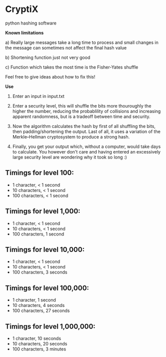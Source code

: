 # CryptiX
python hashing software


**Known limitations**

a) Really large messages take a long time to process and small changes in the message can sometimes not affect the final hash value

b) Shortening function just not very good

c) Function which takes the most time is the Fisher-Yates shuffle

Feel free to give ideas about how to fix this!


**Use**

1) Enter an input in input.txt
   
3) Enter a security level, this will shuffle the bits more thouroughly the higher the number, reducing the probablility of collisions and increasing apparent randomness, but is a tradeoff between time and security.
   
4) Now the algorithm calculates the hash by first of all shuffling the bits, then padding/shortening the output. Last of all, it uses a variation of the Merkle–Hellman cryptosystem to produce a strong hash. 

5) Finally, you get your output which, without a computer, would take days to calculate. You however don't care and having entered an excessively large security level are wondering why it took so long :)

Timings for level 100:
 - 
 - 1 character, < 1 second
 - 10 characters, < 1 second
 - 100 characters, < 1 second

Timings for level 1,000:
-
 - 1 character, < 1 second
 - 10 characters, < 1 second
 - 100 characters, 1 second

Timings for level 10,000:
-
 - 1 character, < 1 second
 - 10 characters, < 1 second
 - 100 characters, 3 seconds

Timings for level 100,000:
-
 - 1 character, 1 second
 - 10 characters, 4 seconds
 - 100 characters, 27 seconds

Timings for level 1,000,000:
-
 - 1 character, 10 seconds
 - 10 characters, 20 seconds
 - 100 characters, 3 minutes




